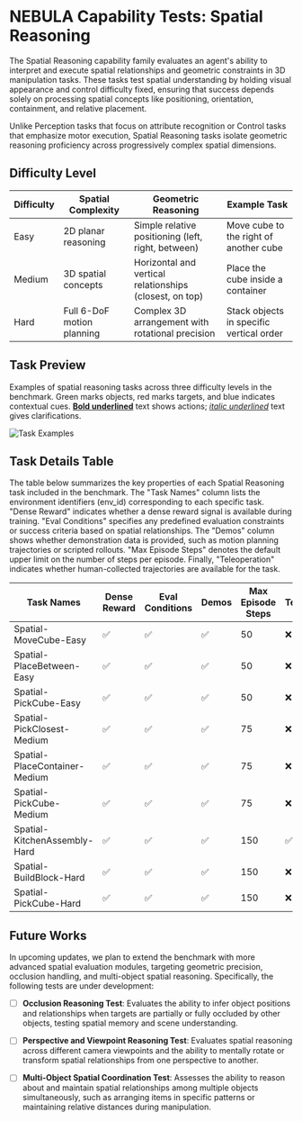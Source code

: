 # NEBULA Capability Tests: Spatial Reasoning

The Spatial Reasoning capability family evaluates an agent's ability to interpret and execute spatial relationships and geometric constraints in 3D manipulation tasks. These tasks test spatial understanding by holding visual appearance and control difficulty fixed, ensuring that success depends solely on processing spatial concepts like positioning, orientation, containment, and relative placement.

Unlike Perception tasks that focus on attribute recognition or Control tasks that emphasize motor execution, Spatial Reasoning tasks isolate geometric reasoning proficiency across progressively complex spatial dimensions.

## Difficulty Level

| **Difficulty** | **Spatial Complexity**                          | **Geometric Reasoning**                                      | **Example Task**                           |
|----------------|-------------------------------------------------|--------------------------------------------------------------|--------------------------------------------|
| Easy           | 2D planar reasoning                             | Simple relative positioning (left, right, between)           | Move cube to the right of another cube     |
| Medium         | 3D spatial concepts                             | Horizontal and vertical relationships (closest, on top)      | Place the cube inside a container         |
| Hard           | Full 6-DoF motion planning                      | Complex 3D arrangement with rotational precision             | Stack objects in specific vertical order   |

## Task Preview
Examples of spatial reasoning tasks across three difficulty levels in the benchmark. Green marks objects, red marks targets, and blue indicates contextual cues. <u>**Bold underlined**</u> text shows actions; <u>*italic underlined*</u> text gives clarifications.

![Task Examples](../../../../figures/Spatial_README.png)

## Task Details Table

The table below summarizes the key properties of each Spatial Reasoning task included in the benchmark. The "Task Names" column lists the environment identifiers (env_id) corresponding to each specific task. "Dense Reward" indicates whether a dense reward signal is available during training. "Eval Conditions" specifies any predefined evaluation constraints or success criteria based on spatial relationships. The "Demos" column shows whether demonstration data is provided, such as motion planning trajectories or scripted rollouts. "Max Episode Steps" denotes the default upper limit on the number of steps per episode. Finally, "Teleoperation" indicates whether human-collected trajectories are available for the task.

|          Task Names                    | Dense Reward | Eval Conditions | Demos | Max Episode Steps | Teleoperation |
|----------------------------------------|--------------|-----------------|-------|-------------------|---------------|
| Spatial-MoveCube-Easy                  |      ✅      |        ✅        |  ✅   | 50                |       ❌      |
| Spatial-PlaceBetween-Easy              |      ✅      |        ✅        |  ✅   | 50                |       ❌      |
| Spatial-PickCube-Easy                  |      ✅      |        ✅        |  ✅   | 50                |       ❌      |
| Spatial-PickClosest-Medium             |      ✅      |        ✅        |  ✅   | 75                |       ❌      |
| Spatial-PlaceContainer-Medium          |      ✅      |        ✅        |  ✅   | 75                |       ❌      |
| Spatial-PickCube-Medium           |      ✅      |        ✅        |  ✅   | 75                |       ❌      |
| Spatial-KitchenAssembly-Hard           |      ✅      |        ✅        |  ✅   | 150               |       ✅      |
| Spatial-BuildBlock-Hard                |      ✅      |        ✅        |  ✅   | 150               |       ❌      |
| Spatial-PickCube-Hard         |      ✅      |        ✅        |  ✅   | 150               |       ❌      |

## Future Works
In upcoming updates, we plan to extend the benchmark with more advanced spatial evaluation modules, targeting geometric precision, occlusion handling, and multi-object spatial reasoning. Specifically, the following tests are under development:

- [ ] **Occlusion Reasoning Test**: Evaluates the ability to infer object positions and relationships when targets are partially or fully occluded by other objects, testing spatial memory and scene understanding.

- [ ] **Perspective and Viewpoint Reasoning Test**: Evaluates spatial reasoning across different camera viewpoints and the ability to mentally rotate or transform spatial relationships from one perspective to another.

- [ ] **Multi-Object Spatial Coordination Test**: Assesses the ability to reason about and maintain spatial relationships among multiple objects simultaneously, such as arranging items in specific patterns or maintaining relative distances during manipulation.